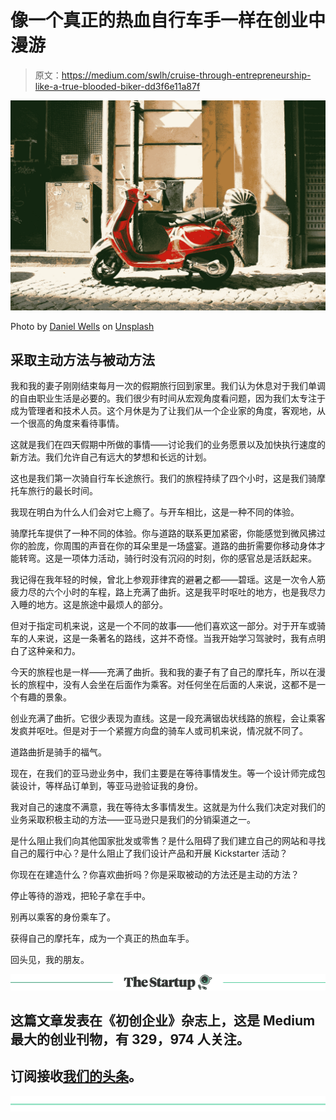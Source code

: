 # 像一个真正的热血自行车手一样在创业中漫游

> 原文：<https://medium.com/swlh/cruise-through-entrepreneurship-like-a-true-blooded-biker-dd3f6e11a87f>

![](img/02819a9dce90fe4a9ba55aaa86102dc8.png)

Photo by [Daniel Wells](https://unsplash.com/@dwell_in?utm_source=medium&utm_medium=referral) on [Unsplash](https://unsplash.com?utm_source=medium&utm_medium=referral)

## 采取主动方法与被动方法

我和我的妻子刚刚结束每月一次的假期旅行回到家里。我们认为休息对于我们单调的自由职业生活是必要的。我们很少有时间从宏观角度看问题，因为我们太专注于成为管理者和技术人员。这个月休是为了让我们从一个企业家的角度，客观地，从一个很高的角度来看待事情。

这就是我们在四天假期中所做的事情——讨论我们的业务愿景以及加快执行速度的新方法。我们允许自己有远大的梦想和长远的计划。

这也是我们第一次骑自行车长途旅行。我们的旅程持续了四个小时，这是我们骑摩托车旅行的最长时间。

我现在明白为什么人们会对它上瘾了。与开车相比，这是一种不同的体验。

骑摩托车提供了一种不同的体验。你与道路的联系更加紧密，你能感觉到微风拂过你的脸庞，你周围的声音在你的耳朵里是一场盛宴。道路的曲折需要你移动身体才能转弯。这是一项体力活动，骑行时没有沉闷的时刻，你的感官总是活跃起来。

我记得在我年轻的时候，曾北上参观菲律宾的避暑之都——碧瑶。这是一次令人筋疲力尽的六个小时的车程，路上充满了曲折。这是我平时呕吐的地方，也是我尽力入睡的地方。这是旅途中最烦人的部分。

但对于指定司机来说，这是一个不同的故事——他们喜欢这一部分。对于开车或骑车的人来说，这是一条著名的路线，这并不奇怪。当我开始学习驾驶时，我有点明白了这种亲和力。

今天的旅程也是一样——充满了曲折。我和我的妻子有了自己的摩托车，所以在漫长的旅程中，没有人会坐在后面作为乘客。对任何坐在后面的人来说，这都不是一个有趣的景象。

创业充满了曲折。它很少表现为直线。这是一段充满锯齿状线路的旅程，会让乘客发疯并呕吐。但是对于一个紧握方向盘的骑车人或司机来说，情况就不同了。

道路曲折是骑手的福气。

现在，在我们的亚马逊业务中，我们主要是在等待事情发生。等一个设计师完成包装设计，等样品订单到，等亚马逊验证我的身份。

我对自己的速度不满意，我在等待太多事情发生。这就是为什么我们决定对我们的业务采取积极主动的方法——亚马逊只是我们的分销渠道之一。

是什么阻止我们向其他国家批发或零售？是什么阻碍了我们建立自己的网站和寻找自己的履行中心？是什么阻止了我们设计产品和开展 Kickstarter 活动？

你现在在建造什么？你喜欢曲折吗？你是采取被动的方法还是主动的方法？

停止等待的游戏，把轮子拿在手中。

别再以乘客的身份乘车了。

获得自己的摩托车，成为一个真正的热血车手。

回头见，我的朋友。

[![](img/308a8d84fb9b2fab43d66c117fcc4bb4.png)](https://medium.com/swlh)

## 这篇文章发表在《初创企业》杂志上，这是 Medium 最大的创业刊物，有 329，974 人关注。

## 订阅接收[我们的头条](http://growthsupply.com/the-startup-newsletter/)。

[![](img/b0164736ea17a63403e660de5dedf91a.png)](https://medium.com/swlh)